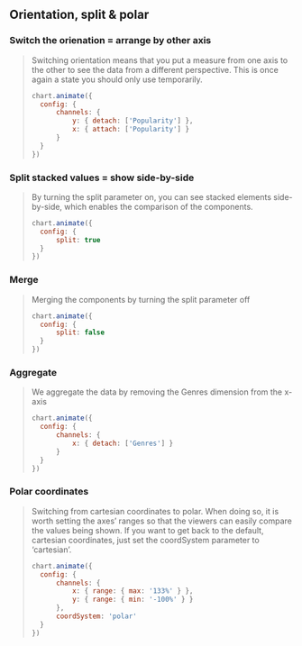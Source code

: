 ## Orientation, split & polar

### Switch the orienation = arrange by other axis

> Switching orientation means that you put a measure from one axis to the other to 
> see the data from a different perspective. This is once again a state you should 
> only use temporarily.
> 
> ```javascript
> chart.animate({
> 	config: {
> 		channels: {
> 			y: { detach: ['Popularity'] },
> 			x: { attach: ['Popularity'] }
> 		}
> 	}
> })
> ```

### Split stacked values = show side-by-side

> By turning the split parameter on, you can see stacked elements side-by-side, 
> which enables the comparison of the components.
> 
> ```javascript
> chart.animate({
> 	config: {
> 		split: true
> 	}
> })
> ```

### Merge

> Merging the components by turning the split parameter off
> 
> ```javascript
> chart.animate({
> 	config: {
> 		split: false
> 	}
> })
> ```

### Aggregate

> We aggregate the data by removing the Genres dimension from the x-axis
> 
> ```javascript
> chart.animate({
> 	config: {
> 		channels: {
> 			x: { detach: ['Genres'] }
> 		}
> 	}
> })
> ```

### Polar coordinates

> Switching from cartesian coordinates to polar. When doing so, it is worth 
> setting the axes’ ranges so that the viewers can easily compare the values being 
> shown. If you want to get back to the default, cartesian coordinates, just set 
> the coordSystem parameter to ‘cartesian’.
> 
> ```javascript
> chart.animate({
> 	config: {
> 		channels: {
> 			x: { range: { max: '133%' } },
> 			y: { range: { min: '-100%' } }
> 		},
> 		coordSystem: 'polar'
> 	}
> })
> ```
